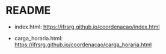 # README

* index.html: https://ifrsrg.github.io/coordenacao/index.html

* carga_horaria.html: https://ifrsrg.github.io/coordenacao/carga_horaria.html
